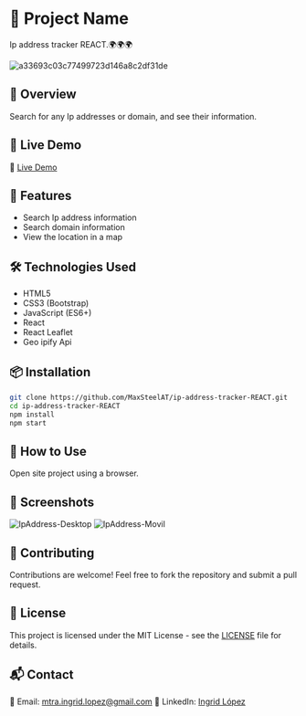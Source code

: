 # 📌 Project Name
Ip address tracker REACT.🌍🌍🌍

![a33693c03c77499723d146a8c2df31de](https://github.com/user-attachments/assets/776f7f9c-656d-432d-b1fc-cef73260ae92)

## 📖 Overview 
Search for any Ip addresses or domain, and see their information.

## 🔗 Live Demo
🔗 [Live Demo](https://ip-address-tracker-react-psi.vercel.app/)

## 🚀 Features
- Search Ip address information
- Search domain information
- View the location in a map

## 🛠 Technologies Used
- HTML5
- CSS3 (Bootstrap)
- JavaScript (ES6+)
- React
- React Leaflet
- Geo ipify Api

## 📦 Installation
```bash
git clone https://github.com/MaxSteelAT/ip-address-tracker-REACT.git
cd ip-address-tracker-REACT
npm install
npm start
```
## 🎯 How to Use
Open site project using a browser.

## 📸 Screenshots
![IpAddress-Desktop](https://github.com/user-attachments/assets/9f3a1c1f-b01e-4728-9287-4fffdc4a4587)
![IpAddress-Movil](https://github.com/user-attachments/assets/fa1576d0-9089-4d27-ab1c-83323410110f)


## 🤝 Contributing
Contributions are welcome! Feel free to fork the repository and submit a pull request.

## 📝 License
This project is licensed under the MIT License - see the [LICENSE](LICENSE) file for details.

## 📬 Contact
📧 Email: mtra.ingrid.lopez@gmail.com
💼 LinkedIn: [Ingrid López](https://www.linkedin.com/in/ingrid-lopez-61a874321/)
